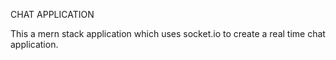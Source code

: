 CHAT APPLICATION

This a mern stack application which uses socket.io to create a real time chat application.
